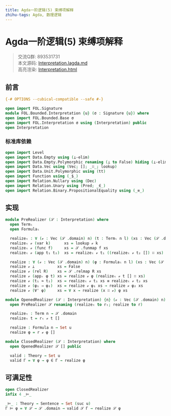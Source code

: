 ```yaml
---
title: Agda一阶逻辑(5) 束缚项解释
zhihu-tags: Agda, 数理逻辑
---
```


# Agda一阶逻辑(5) 束缚项解释

> 交流Q群: 893531731  
> 本文源码: [Interpretation.lagda.md](https://github.com/choukh/agda-flypitch/blob/main/src/FOL/Bounded/Interpretation.lagda.md)  
> 高亮渲染: [Interpretation.html](https://choukh.github.io/agda-flypitch/FOL.Bounded.Interpretation.html)  

## 前言

```agda
{-# OPTIONS --cubical-compatible --safe #-}

open import FOL.Signature
module FOL.Bounded.Interpretation {u} (σ : Signature {u}) where
open import FOL.Bounded.Base σ
open import FOL.Interpretation σ using (Interpretation) public
open Interpretation
```

### 标准库依赖

```agda
open import Level
open import Data.Empty using (⊥-elim)
open import Data.Empty.Polymorphic renaming (⊥ to False) hiding (⊥-elim)
open import Data.Vec using (Vec; []; _∷_; lookup)
open import Data.Unit.Polymorphic using (tt)
open import Function using (_$_)
open import Relation.Nullary using (Dec)
open import Relation.Unary using (Pred; _∈_)
open import Relation.Binary.PropositionalEquality using (_≡_)
```

## 实现

```agda
module PreRealizer (𝒮 : Interpretation) where
  open Termₗ
  open Formulaₗ

  realizeₜ : ∀ (𝓋 : Vec (𝒮 .domain) n) (t : Termₗ n l) (xs : Vec (𝒮 .domain) l) → 𝒮 .domain
  realizeₜ 𝓋 (var k)      xs = lookup 𝓋 k
  realizeₜ 𝓋 (func f)     xs = 𝒮 .funmap f xs
  realizeₜ 𝓋 (app t₁ t₂)  xs = realizeₜ 𝓋 t₁ ((realizeₜ 𝓋 t₂ []) ∷ xs)

  realize : ∀ (𝓋 : Vec (𝒮 .domain) n) (φ : Formulaₗ n l) (xs : Vec (𝒮 .domain) l) → Set u
  realize 𝓋 ⊥          xs = False
  realize 𝓋 (rel R)    xs = 𝒮 .relmap R xs
  realize 𝓋 (appᵣ φ t) xs = realize 𝓋 φ (realizeₜ 𝓋 t [] ∷ xs)
  realize 𝓋 (t₁ ≈ t₂)  xs = realizeₜ 𝓋 t₁ xs ≡ realizeₜ 𝓋 t₂ xs
  realize 𝓋 (φ₁ ⇒ φ₂)  xs = realize 𝓋 φ₁ xs → realize 𝓋 φ₂ xs
  realize 𝓋 (∀' φ)     xs = ∀ x → realize (x ∷ 𝓋) φ xs
```

```agda
module OpenedRealizer (𝒮 : Interpretation) {n} (𝓋 : Vec (𝒮 .domain) n) where
  open PreRealizer 𝒮 renaming (realizeₜ to rₜ; realize to r)

  realizeₜ : Term n → 𝒮 .domain
  realizeₜ t = rₜ 𝓋 t []

  realize : Formula n → Set u
  realize φ = r 𝓋 φ []
```

```agda
module ClosedRealizer (𝒮 : Interpretation) where
  open OpenedRealizer 𝒮 [] public

  valid : Theory → Set u
  valid Γ = ∀ φ → φ ∈ Γ → realize φ
```

## 可满足性

```agda
open ClosedRealizer
infix 4 _⊨_

_⊨_ : Theory → Sentence → Set (suc u)
Γ ⊨ φ = ∀ 𝒮 → 𝒮 .domain → valid 𝒮 Γ → realize 𝒮 φ
```
